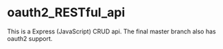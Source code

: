 # oauth2_RESTful_api

This is a Express (JavaScript) CRUD api. The final master branch also has oauth2 support.
